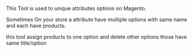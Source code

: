 This Tool is used to unique attributes options on Magento.

Sometimes On your store a attribute have multiple options with same name and each have products.

this tool assign products to one option and delete other options those have same title/option